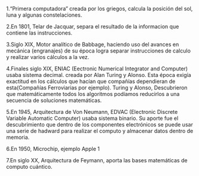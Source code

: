 1.“Primera computadora” creada por los griegos, calcula la posición del sol, luna y algunas constelaciones.

2.En 1801, Telar de Jacquar, separa el resultado de la informacion que contiene las instrucciones.

3.Siglo XIX, Motor analítico de Babbage, haciendo uso del avances en mecánica (engranajes) de su época logra separar instrucciones de calculo y realizar varios cálculos a la vez.

4.Finales siglo XIX, ENIAC (Eectronic Numerical Integrator and Computer) usaba sistema decimal. creada por Alan Turing y Alonso. Esta época exigía exactitud en los cálculos que hacían que compañías dependieran de esta(Compañías Ferroviarias por ejemplo). Turing y Alonso, Descubrieron que matemáticamente todos los algoritmos podíamos reducirlos a una secuencia de soluciones matemáticas.

5.En 1945, Arquitectura de Von Neumann, EDVAC (Electronic Discrete Variable Automatic Computer) usaba sistema binario. Su aporte fue el descubrimiento que dentro de los componentes electrónicos se puede usar una serie de hadward para realizar el computo y almacenar datos dentro de memoria.

6.En 1950, Microchip, ejemplo Apple 1

7.En siglo XX, Arquitectura de Feymann, aporta las bases matemáticas de computo cuántico.